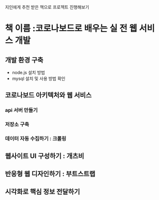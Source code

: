 지인에게 추천 받은 책으로 프로젝트 진행해보기

# 책 이름 :코로나보드로 배우는 실 전 웹 서비스 개발

## 개발 환경 구축

- node.js 설치 방법
- mysql 설치 및 사용 방법 확인

## 코로나보드 아키텍처와 웹 서비스

### api 서버 만들기

### 저장소 구축

### 데이터 자동 수집하기 : 크롤링

## 웹사이트 UI 구성하기 : 개츠비

## 반응형 웹 디자인하기 : 부트스트랩

## 시각화로 핵심 정보 전달하기

